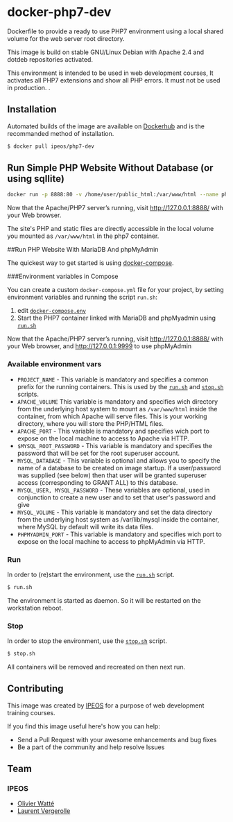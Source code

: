 # docker-php7-dev

Dockerfile to provide a ready to use PHP7 environment using a local shared volume for the web server root directory. 

This image is build on stable GNU/Linux Debian with Apache 2.4 and dotdeb repositories activated.

This environment is intended to be used in web development courses, It activates all PHP7 extensions and show all PHP errors. It must not be used in production. 
.

## Installation

Automated builds of the image are available on [Dockerhub](https://hub.docker.com/r/ipeos/php7-dev/) and is the recommanded method of installation.

```bash
$ docker pull ipeos/php7-dev
```
## Run Simple PHP Website Without Database (or using sqllite)

```bash
docker run -p 8888:80 -v /home/user/public_html:/var/www/html --name php7 ipeos/php7-dev
```
Now that the Apache/PHP7 server’s running, visit http://127.0.0.1:8888/ with your Web browser.

The site's PHP and static files are directly accessible in the local volume you mounted as `/var/www/html` in the php7 container.

##Run PHP Website With MariaDB And phpMyAdmin

The quickest way to get started is using  [docker-compose](https://docs.docker.com/compose/).

###Environment variables in Compose

You can create a custom ```docker-compose.yml``` file for your project, by setting environment variables and running the script ```run.sh```:

1. edit [`docker-compose.env`](docker-compose.env)
2. Start the PHP7 container linked with MariaDB and phpMyadmin using [`run.sh`](run.sh)

Now that the Apache/PHP7 server’s running, visit http://127.0.0.1:8888/ with your Web browser, and http://127.0.0.1:9999 to use phpMyAdmin

### Available environment vars
- `PROJECT_NAME` - This variable is mandatory and specifies a common prefix for the running containers. This is used by the [`run.sh`](run.sh) and [`stop.sh`](stop.sh) scripts.
- `APACHE_VOLUME` This variable is mandatory and specifies wich directory from  the underlying host system to mount as `/var/www/html` inside the container, from which Apache will serve files. This is your working directory, where you will store the PHP/HTML files.
- `APACHE_PORT` - This variable is mandatory and specifies wich port to expose on the local machine to access to Apache via HTTP.
- `$MYSQL_ROOT_PASSWORD` - This variable is mandatory and specifies the password that will be set for the root superuser account. 
- `MYSQL_DATABASE` - This variable is optional and allows you to specify the name of a database to be created on image startup. If a user/password was supplied (see below) then that user will be granted superuser access (corresponding to GRANT ALL) to this database.
- `MYSQL_USER, MYSQL_PASSWORD` - These variables are optional, used in conjunction to create a new user and to set that user's password and give 
- `MYSQL_VOLUME` - This variable is mandatory and set the data directory from the underlying host system as /var/lib/mysql inside the container, where MySQL by default will write its data files.
- `PHPMYADMIN_PORT`  - This variable is mandatory and specifies wich port to expose on the local machine to access to phpMyAdmin via HTTP.

### Run
In order to (re)start the environment, use the [`run.sh`](run.sh) script.
```bash
$ run.sh
```
The environment is started as daemon. So it will be restarted on the workstation reboot.

### Stop
In order to stop the environment, use the [`stop.sh`](stop.sh) script.
```bash
$ stop.sh
```
All containers will be removed and recreated on then next run.


## Contributing

This image was created by [IPEOS](http://www.ipeos.com) for a purpose of web development training courses.

If you find this image useful here's how you can help:

* Send a Pull Request with your awesome enhancements and bug fixes
* Be a part of the community and help resolve Issues

## Team

### IPEOS 

* [Olivier Watté](https://github.com/owatte/)
* [Laurent Vergerolle](https://github.com/psychoz971/)

